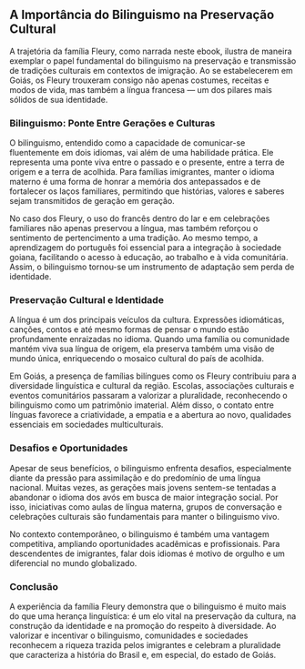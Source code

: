 ## A Importância do Bilinguismo na Preservação Cultural

A trajetória da família Fleury, como narrada neste ebook, ilustra de maneira exemplar o papel fundamental do bilinguismo na preservação e transmissão de tradições culturais em contextos de imigração. Ao se estabelecerem em Goiás, os Fleury trouxeram consigo não apenas costumes, receitas e modos de vida, mas também a língua francesa — um dos pilares mais sólidos de sua identidade.

### Bilinguismo: Ponte Entre Gerações e Culturas

O bilinguismo, entendido como a capacidade de comunicar-se fluentemente em dois idiomas, vai além de uma habilidade prática. Ele representa uma ponte viva entre o passado e o presente, entre a terra de origem e a terra de acolhida. Para famílias imigrantes, manter o idioma materno é uma forma de honrar a memória dos antepassados e de fortalecer os laços familiares, permitindo que histórias, valores e saberes sejam transmitidos de geração em geração.

No caso dos Fleury, o uso do francês dentro do lar e em celebrações familiares não apenas preservou a língua, mas também reforçou o sentimento de pertencimento a uma tradição. Ao mesmo tempo, a aprendizagem do português foi essencial para a integração à sociedade goiana, facilitando o acesso à educação, ao trabalho e à vida comunitária. Assim, o bilinguismo tornou-se um instrumento de adaptação sem perda de identidade.

### Preservação Cultural e Identidade

A língua é um dos principais veículos da cultura. Expressões idiomáticas, canções, contos e até mesmo formas de pensar o mundo estão profundamente enraizadas no idioma. Quando uma família ou comunidade mantém viva sua língua de origem, ela preserva também uma visão de mundo única, enriquecendo o mosaico cultural do país de acolhida.

Em Goiás, a presença de famílias bilíngues como os Fleury contribuiu para a diversidade linguística e cultural da região. Escolas, associações culturais e eventos comunitários passaram a valorizar a pluralidade, reconhecendo o bilinguismo como um patrimônio imaterial. Além disso, o contato entre línguas favorece a criatividade, a empatia e a abertura ao novo, qualidades essenciais em sociedades multiculturais.

### Desafios e Oportunidades

Apesar de seus benefícios, o bilinguismo enfrenta desafios, especialmente diante da pressão para assimilação e do predomínio de uma língua nacional. Muitas vezes, as gerações mais jovens sentem-se tentadas a abandonar o idioma dos avós em busca de maior integração social. Por isso, iniciativas como aulas de língua materna, grupos de conversação e celebrações culturais são fundamentais para manter o bilinguismo vivo.

No contexto contemporâneo, o bilinguismo é também uma vantagem competitiva, ampliando oportunidades acadêmicas e profissionais. Para descendentes de imigrantes, falar dois idiomas é motivo de orgulho e um diferencial no mundo globalizado.

### Conclusão

A experiência da família Fleury demonstra que o bilinguismo é muito mais do que uma herança linguística: é um elo vital na preservação da cultura, na construção da identidade e na promoção do respeito à diversidade. Ao valorizar e incentivar o bilinguismo, comunidades e sociedades reconhecem a riqueza trazida pelos imigrantes e celebram a pluralidade que caracteriza a história do Brasil e, em especial, do estado de Goiás.
